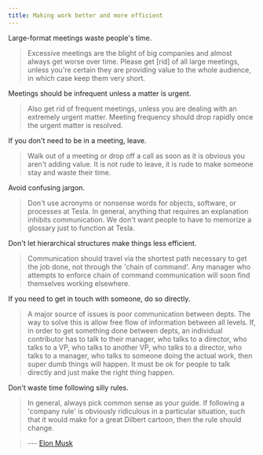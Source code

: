 ```yaml
---
title: Making work better and more efficient
---
```


Large-format meetings waste people's time.

> Excessive meetings are the blight of big companies and almost always get worse over time. Please get [rid] of all large meetings, unless you're certain they are providing value to the whole audience, in which case keep them very short.

Meetings should be infrequent unless a matter is urgent.

> Also get rid of frequent meetings, unless you are dealing with an extremely urgent matter. Meeting frequency should drop rapidly once the urgent matter is resolved. 

If you don't need to be in a meeting, leave.

> Walk out of a meeting or drop off a call as soon as it is obvious you aren't adding value. It is not rude to leave, it is rude to make someone stay and waste their time. 

Avoid confusing jargon.

> Don't use acronyms or nonsense words for objects, software, or processes at Tesla. In general, anything that requires an explanation inhibits communication. We don't want people to have to memorize a glossary just to function at Tesla. 

Don't let hierarchical structures make things less efficient.

> Communication should travel via the shortest path necessary to get the job done, not through the 'chain of command'. Any manager who attempts to enforce chain of command communication will soon find themselves working elsewhere. 

If you need to get in touch with someone, do so directly.

> A major source of issues is poor communication between depts. The way to solve this is allow free flow of information between all levels. If, in order to get something done between depts, an individual contributor has to talk to their manager, who talks to a director, who talks to a VP, who talks to another VP, who talks to a director, who talks to a manager, who talks to someone doing the actual work, then super dumb things will happen. It must be ok for people to talk directly and just make the right thing happen.

Don't waste time following silly rules.

> In general, always pick common sense as your guide. If following a 'company rule' is obviously ridiculous in a particular situation, such that it would make for a great Dilbert cartoon, then the rule should change.

> --- [Elon Musk](https://en.wikipedia.org/wiki/Elon_Musk)

